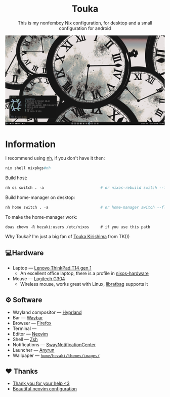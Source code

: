 <h1 align="center">Touka</h1>
<p align="center">This is my nonfemboy Nix configuration, for desktop and a small configuration for android</p>
<img src="./.other/1.png" alt="kakoi lubopitniy ai ai ai">

# Information
I recommend using  [nh](https://github.com/viperML/nh), if you don't have it then:
``` nix
nix shell nixpkgs#nh
```
Build host:
```nix
nh os switch . -a                         # or nixos-rebuild switch --flake .#think
```
Build home-manager on desktop:
```nix
nh home switch . -a                       # or home-manager switch --flake .#hezaki
```
To make the home-manager work:
```shell
doas chown -R hezaki:users /etc/nixos     # if you use this path
```
Why Touka? I'm just a big fan of [Touka Kirishima](https://tokyoghoul.fandom.com/wiki/Touka_Kirishima)  from TK)))
## 💻Hardware
- Laptop — [Lenovo ThinkPad T14 gen 1](https://www.lenovo.com/us/en/p/laptops/thinkpad/thinkpadt/t14-amd-g1/22tpt14t4a2)
	- An excellent office laptop, there is a profile in [nixos-hardware](https://github.com/NixOS/nixos-hardware/blob/master/lenovo/thinkpad/t14/amd/gen1)
- Mouse — [Logitech G304](https://www.logitechg.com/en-ph/products/gaming-mice/g304-lightspeed-wireless-gaming-mouse.910-005284.html)
	- Wireless mouse, works great with Linux, [libratbag](https://github.com/libratbag/libratbag) supports it 
## ⚙️ Software
   - Wayland compositor — [Hyprland](https://hyprland.org)
   - Bar — [Waybar](https://github.com/Alexays/Waybar)
   - Browser — [Firefox](https://www.mozilla.org)
   - Terminal — 
   - Editor — [Neovim](https://neovim.io)
   - Shell —  [Zsh](https://www.zsh.org/)
   - Notifications — [SwayNotificationCenter](https://github.com/ErikReider/SwayNotificationCenter)
   - Launcher —  [Anyrun](https://github.com/Kirottu/anyrun)
   - Wallpaper — [``home/hezaki/themes/images/``](https://codeberg.org/Hezaki/Touka/src/branch/main/home/hezaki/themes/images)
 ## ❤️ Thanks 
- [Thank you for your help <3](https://codeberg.org/ghosty)
- [Beautiful neovim configuration](https://github.com/Manas140/Conscious/tree/main)
